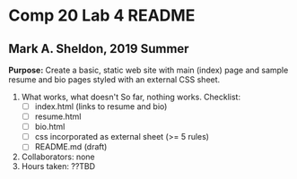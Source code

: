#  Comp 20 Lab 4 README
## Mark A. Sheldon, 2019 Summer

**Purpose:** Create a basic, static web site with main (index) page
and sample resume and bio pages styled with an external CSS sheet.

1. What works, what doesn't
   So far, nothing works.  Checklist:
   - [ ] index.html (links to resume and bio)
   - [ ] resume.html
   - [ ] bio.html
   - [ ] css incorporated as external sheet (>= 5 rules)
   - [ ] README.md (draft)

2. Collaborators:  none
3. Hours taken:  ??TBD
